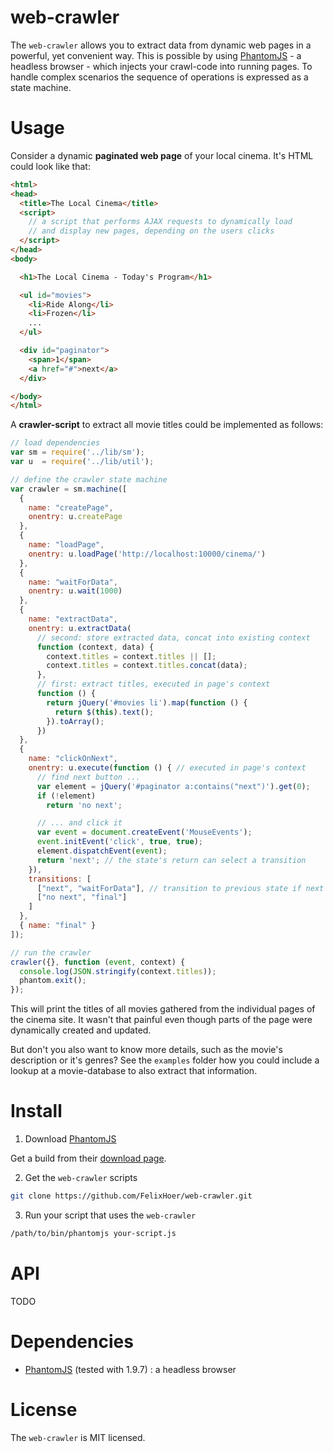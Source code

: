 # web-crawler

The `web-crawler` allows you to extract data from dynamic web pages in a powerful, yet convenient way. This is possible by using [PhantomJS]() - a headless browser - which injects your crawl-code into running pages. To handle complex scenarios the sequence of operations is expressed as a state machine.

# Usage

Consider a dynamic **paginated web page** of your local cinema. It's HTML could look like that:

```html
<html>
<head>
  <title>The Local Cinema</title>
  <script>
    // a script that performs AJAX requests to dynamically load
    // and display new pages, depending on the users clicks
  </script>
</head>
<body>

  <h1>The Local Cinema - Today's Program</h1>

  <ul id="movies">
    <li>Ride Along</li>
    <li>Frozen</li>
    ...
  </ul>

  <div id="paginator">
    <span>1</span>
    <a href="#">next</a>
  </div>

</body>
</html>
```

A **crawler-script** to extract all movie titles could be implemented as follows:

```javascript
// load dependencies
var sm = require('../lib/sm');
var u  = require('../lib/util');

// define the crawler state machine
var crawler = sm.machine([
  {
    name: "createPage",
    onentry: u.createPage
  },
  {
    name: "loadPage",
    onentry: u.loadPage('http://localhost:10000/cinema/')
  },
  {
    name: "waitForData",
    onentry: u.wait(1000)
  },
  {
    name: "extractData",
    onentry: u.extractData(
      // second: store extracted data, concat into existing context
      function (context, data) { 
        context.titles = context.titles || [];
        context.titles = context.titles.concat(data);
      }, 
      // first: extract titles, executed in page's context
      function () { 
        return jQuery('#movies li').map(function () {
          return $(this).text();
        }).toArray();
      })
  },
  {
    name: "clickOnNext",
    onentry: u.execute(function () { // executed in page's context
      // find next button ...
      var element = jQuery('#paginator a:contains("next")').get(0);
      if (!element)
        return 'no next';

      // ... and click it
      var event = document.createEvent('MouseEvents');
      event.initEvent('click', true, true);
      element.dispatchEvent(event);
      return 'next'; // the state's return can select a transition
    }),
    transitions: [
      ["next", "waitForData"], // transition to previous state if next button exists
      ["no next", "final"]
    ]
  },
  { name: "final" }
]);

// run the crawler
crawler({}, function (event, context) {
  console.log(JSON.stringify(context.titles));
  phantom.exit();
});
```

This will print the titles of all movies gathered from the individual pages of the cinema site. It wasn't that painful even though parts of the page were dynamically created and updated.

But don't you also want to know more details, such as the movie's description or it's genres? See the `examples` folder how you could include a lookup at a movie-database to also extract that information.

# Install

1. Download [PhantomJS](PhantomJS)

  Get a build from their [download page](http://phantomjs.org/download.html).

2. Get the `web-crawler` scripts

  ```bash
  git clone https://github.com/FelixHoer/web-crawler.git
  ```

3. Run your script that uses the `web-crawler`

  ```bash
  /path/to/bin/phantomjs your-script.js
  ```

# API

TODO

# Dependencies

* [PhantomJS](PhantomJS) (tested with 1.9.7) : a headless browser

# License

The `web-crawler` is MIT licensed.

[PhantomJS]: http://phantomjs.org/
